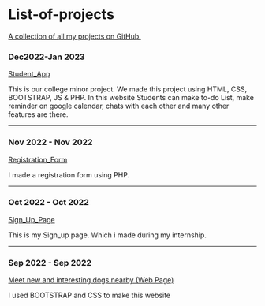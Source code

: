 # List-of-projects
<u> A collection of all my projects on GitHub.</u>

### Dec2022-Jan 2023
<a href="https://zaid-stark.github.io/Student_app/">Student_App</a>  <p>This is our college minor project. We made this project using HTML, CSS, BOOTSTRAP, JS & PHP.
In this website Students can make to-do List, make reminder on google calendar, chats with each other and many other features are there.</p>
<hr>

###  Nov 2022 - Nov 2022 
<a href="https://github.com/zaid-stark/RegistrationForm_php">Registration_Form</a>  <p> I made a registration form using PHP. </p>
<hr>

###  Oct 2022 - Oct 2022  
<a href="https://zaid-stark.github.io/Sign_Up-Page/">Sign_Up_Page </a> <p> This is my Sign_up page. Which i made during my internship. </p>
<hr>

###  Sep 2022 - Sep 2022  
<a href="https://zaid-stark.github.io/First_Project/">Meet new and interesting dogs nearby (Web Page)</a> <p>I used BOOTSTRAP and CSS to make this website</p>
